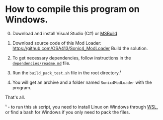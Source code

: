 # How to compile this program on Windows.

0. Download and install Visual Studio (C#) or [MSBuild](https://docs.microsoft.com/visualstudio/msbuild/msbuild)

1. Download source code of this Mod Loader: https://github.com/OSA413/Sonic4_ModLoader
Build the solution.

2. To get necessary dependencies, follow instructions in the [`dependencies/readme.md`](/dependencies/readme.md) file.

3. Run the `build_pack_test.sh` file in the root directory.¹

4. You will get an archive and a folder named `Sonic4ModLoader` with the program.

That's all.

¹ - to run this `sh` script, you need to install Linux on Windows through [WSL](https://aka.ms/wslinstall), or find a bash for Windows if you only need to pack the files.
